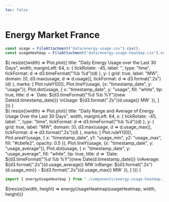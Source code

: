 ```yaml
---
toc: false
---
```


<div>
  <h1>Energy Market France</h1>
</div>

```js
const usage = FileAttachment("data/energy-usage.csv").csv();
const usageHeatmap = FileAttachment("data/energy-usage-heatmap.csv").csv();
```

<div class="grid grid-cols-1" style="grid-auto-rows: 504px;">
  <div class="card">
  ${
    resize((width) => Plot.plot({
      title: "Daily Energy Usage over the Last 30 Days",
      width,
      marginLeft: 64,
      x: {
        tickRotate: -45,
        label: '',
        type: "time",
        tickFormat: d => d3.timeFormat("%b %d")(d)
      },
      y: {
        grid: true,
        label: "MW",
        domain: [0, d3.max(usage, d => d.usage)],
        tickFormat: d => d3.format(".2s")(d)
      },
      marks: [
        Plot.ruleY([0]),
        Plot.lineY(usage, {x: "timestamp_date", y: "usage"}),
        Plot.dot(usage, {
          x: "timestamp_date",
          y: "usage",
          fill: "white", 
          tip: true,
          title: d => `Date: ${d3.timeFormat("%d %b %Y")(new Date(d.timestamp_date))}
          \nUsage: ${d3.format(".2s")(d.usage)} MW`
        }),
      ]
    }))
  }</div>
</div>

<div class="grid grid-cols-1" style="grid-auto-rows: 504px;">
  <div class="card">
  ${
    resize((width) => Plot.plot({
      title: "Daily Range and Average of Energy Usage Over the Last 30 Days",
      width,
      marginLeft: 64,
      x: {
        tickRotate: -45,
        label: '',
        type: "time",
        tickFormat: d => d3.timeFormat("%b %d")(d)
      },
      y: {
        grid: true,
        label: "MW",
        domain: [0, d3.max(usage, d => d.usage_max)],
        tickFormat: d => d3.format(".2s")(d)
      },
      marks: [
        Plot.ruleY([0]),
        Plot.areaY(usage, {
          x: "timestamp_date",
          y1: "usage_min", 
          y2: "usage_max",
          fill: "#cbefe2",
          opacity: 0.5
        }),
        Plot.lineY(usage, {x: "timestamp_date", y: "usage_average"}),
        Plot.dot(usage, {
          x: "timestamp_date",
          y: "usage_average",
          fill: "white", 
          tip: true,
          title: d => `Date: ${d3.timeFormat("%d %b %Y")(new Date(d.timestamp_date))}
          \nAverage: ${d3.format(".2s")(d.usage_average)} MW
          \nRange: ${d3.format(".2s")(d.usage_min)} - ${d3.format(".2s")(d.usage_max)} MW`
        }),
      ]
    }))
  }</div>
</div>

```js
import { energyUsageHeatmap } from "./components/energy-usage-heatmap.js";
```

<div class="grid grid-cols-1" style="grid-auto-rows: 504px;">
  <div class="card">
    ${resize((width, height) => energyUsageHeatmap(usageHeatmap, width, height))}
  </div>
</div>

